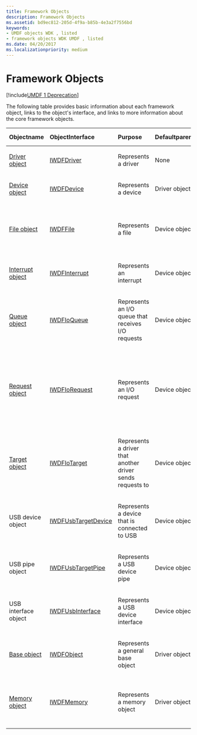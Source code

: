 ```yaml
---
title: Framework Objects
description: Framework Objects
ms.assetid: bd9ec812-205d-4f9a-b85b-4e3a2f7556bd
keywords:
- UMDF objects WDK , listed
- framework objects WDK UMDF , listed
ms.date: 04/20/2017
ms.localizationpriority: medium
---
```


# Framework Objects


[!include[UMDF 1 Deprecation](../includes/umdf-1-deprecation.md)]

The following table provides basic information about each framework object, links to the object's interface, and links to more information about the core framework objects.

<table style="width:100%;">
<colgroup>
<col width="16%" />
<col width="16%" />
<col width="16%" />
<col width="16%" />
<col width="16%" />
<col width="16%" />
</colgroup>
<thead>
<tr class="header">
<th align="left">Objectname</th>
<th align="left">ObjectInterface</th>
<th align="left">Purpose</th>
<th align="left">Defaultparent</th>
<th align="left">Can driver overridedefaultparent?</th>
<th align="left">Can driver own?</th>
</tr>
</thead>
<tbody>
<tr class="odd">
<td align="left"><p><a href="framework-driver-object.md" data-raw-source="[Driver object](framework-driver-object.md)">Driver object</a></p></td>
<td align="left"><p><a href="/windows-hardware/drivers/ddi/wudfddi/nn-wudfddi-iwdfdriver" data-raw-source="[IWDFDriver](/windows-hardware/drivers/ddi/wudfddi/nn-wudfddi-iwdfdriver)">IWDFDriver</a></p></td>
<td align="left"><p>Represents a driver</p></td>
<td align="left"><p>None</p></td>
<td align="left"><p>No</p></td>
<td align="left"><p>No</p></td>
</tr>
<tr class="even">
<td align="left"><p><a href="framework-device-object.md" data-raw-source="[Device object](framework-device-object.md)">Device object</a></p></td>
<td align="left"><p><a href="/windows-hardware/drivers/ddi/wudfddi/nn-wudfddi-iwdfdevice" data-raw-source="[IWDFDevice](/windows-hardware/drivers/ddi/wudfddi/nn-wudfddi-iwdfdevice)">IWDFDevice</a></p></td>
<td align="left"><p>Represents a device</p></td>
<td align="left"><p>Driver object</p></td>
<td align="left"><p>No</p></td>
<td align="left"><p>No</p></td>
</tr>
<tr class="odd">
<td align="left"><p><a href="framework-file-object.md" data-raw-source="[File object](framework-file-object.md)">File object</a></p></td>
<td align="left"><p><a href="/windows-hardware/drivers/ddi/wudfddi/nn-wudfddi-iwdffile" data-raw-source="[IWDFFile](/windows-hardware/drivers/ddi/wudfddi/nn-wudfddi-iwdffile)">IWDFFile</a></p></td>
<td align="left"><p>Represents a file</p></td>
<td align="left"><p>Device object</p></td>
<td align="left"><p>No</p></td>
<td align="left"><p></p>
No, if created by framework;
Yes, if created by driver</td>
</tr>
<tr class="even">
<td align="left"><p><a href="framework-interrupt-object.md" data-raw-source="[Interrupt object](framework-interrupt-object.md)">Interrupt object</a></p></td>
<td align="left"><a href="/windows-hardware/drivers/ddi/wudfddi/nn-wudfddi-iwdfinterrupt" data-raw-source="[IWDFInterrupt](/windows-hardware/drivers/ddi/wudfddi/nn-wudfddi-iwdfinterrupt)">IWDFInterrupt</a></td>
<td align="left"><p>Represents an interrupt</p></td>
<td align="left"><p>Device object</p></td>
<td align="left"><p>No</p></td>
<td align="left"><p>Yes</p></td>
</tr>
<tr class="odd">
<td align="left"><p><a href="framework-i-o-queue-object.md" data-raw-source="[Queue object](framework-i-o-queue-object.md)">Queue object</a></p></td>
<td align="left"><p><a href="/windows-hardware/drivers/ddi/wudfddi/nn-wudfddi-iwdfioqueue" data-raw-source="[IWDFIoQueue](/windows-hardware/drivers/ddi/wudfddi/nn-wudfddi-iwdfioqueue)">IWDFIoQueue</a></p></td>
<td align="left"><p>Represents an I/O queue that receives I/O requests</p></td>
<td align="left"><p>Device object</p></td>
<td align="left"><p>No</p></td>
<td align="left"><p>Yes</p></td>
</tr>
<tr class="even">
<td align="left"><p><a href="framework-i-o-request-object.md" data-raw-source="[Request object](framework-i-o-request-object.md)">Request object</a></p></td>
<td align="left"><p><a href="/windows-hardware/drivers/ddi/wudfddi/nn-wudfddi-iwdfiorequest" data-raw-source="[IWDFIoRequest](/windows-hardware/drivers/ddi/wudfddi/nn-wudfddi-iwdfiorequest)">IWDFIoRequest</a></p></td>
<td align="left"><p>Represents an I/O request</p></td>
<td align="left"><p>Device object</p></td>
<td align="left"><p></p>
No, if created by framework;
Yes, if created by driver</td>
<td align="left"><p></p>
No, if created by framework (for example, redirected requests);
Yes, if created by driver</td>
</tr>
<tr class="odd">
<td align="left"><p><a href="framework-i-o-target-object.md" data-raw-source="[Target object](framework-i-o-target-object.md)">Target object</a></p></td>
<td align="left"><p><a href="/windows-hardware/drivers/ddi/wudfddi/nn-wudfddi-iwdfiotarget" data-raw-source="[IWDFIoTarget](/windows-hardware/drivers/ddi/wudfddi/nn-wudfddi-iwdfiotarget)">IWDFIoTarget</a></p></td>
<td align="left"><p>Represents a driver that another driver sends requests to</p></td>
<td align="left"><p>Device object</p></td>
<td align="left"><p>No</p></td>
<td align="left"><p></p>
No, for the default target;
Yes, for all other targets</td>
</tr>
<tr class="even">
<td align="left"><p>USB device object</p></td>
<td align="left"><p><a href="/windows-hardware/drivers/ddi/wudfusb/nn-wudfusb-iwdfusbtargetdevice" data-raw-source="[IWDFUsbTargetDevice](/windows-hardware/drivers/ddi/wudfusb/nn-wudfusb-iwdfusbtargetdevice)">IWDFUsbTargetDevice</a></p></td>
<td align="left"><p>Represents a device that is connected to USB</p></td>
<td align="left"><p>Device object</p></td>
<td align="left"><p>No</p></td>
<td align="left"><p>Yes (see target object)</p></td>
</tr>
<tr class="odd">
<td align="left"><p>USB pipe object</p></td>
<td align="left"><p><a href="/windows-hardware/drivers/ddi/wudfusb/nn-wudfusb-iwdfusbtargetpipe" data-raw-source="[IWDFUsbTargetPipe](/windows-hardware/drivers/ddi/wudfusb/nn-wudfusb-iwdfusbtargetpipe)">IWDFUsbTargetPipe</a></p></td>
<td align="left"><p>Represents a USB device pipe</p></td>
<td align="left"><p>Device object</p></td>
<td align="left"><p>No</p></td>
<td align="left"><p>Yes (see target object)</p></td>
</tr>
<tr class="even">
<td align="left"><p>USB interface object</p></td>
<td align="left"><p><a href="/windows-hardware/drivers/ddi/wudfusb/nn-wudfusb-iwdfusbinterface" data-raw-source="[IWDFUsbInterface](/windows-hardware/drivers/ddi/wudfusb/nn-wudfusb-iwdfusbinterface)">IWDFUsbInterface</a></p></td>
<td align="left"><p>Represents a USB device interface</p></td>
<td align="left"><p>Device object</p></td>
<td align="left"><p>No</p></td>
<td align="left"><p>Yes (see target object)</p></td>
</tr>
<tr class="odd">
<td align="left"><p><a href="framework-base-object.md" data-raw-source="[Base object](framework-base-object.md)">Base object</a></p></td>
<td align="left"><p><a href="/windows-hardware/drivers/ddi/wudfddi/nn-wudfddi-iwdfobject" data-raw-source="[IWDFObject](/windows-hardware/drivers/ddi/wudfddi/nn-wudfddi-iwdfobject)">IWDFObject</a></p></td>
<td align="left"><p>Represents a general base object</p></td>
<td align="left"><p>Driver object</p></td>
<td align="left"><p>Yes</p></td>
<td align="left"><p>Yes, if created by driver</p></td>
</tr>
<tr class="even">
<td align="left"><p><a href="framework-memory-object.md" data-raw-source="[Memory object](framework-memory-object.md)">Memory object</a></p></td>
<td align="left"><p><a href="/windows-hardware/drivers/ddi/wudfddi/nn-wudfddi-iwdfmemory" data-raw-source="[IWDFMemory](/windows-hardware/drivers/ddi/wudfddi/nn-wudfddi-iwdfmemory)">IWDFMemory</a></p></td>
<td align="left"><p>Represents a memory object</p></td>
<td align="left"><p>Driver object</p></td>
<td align="left"><p>Yes</p></td>
<td align="left"><p></p>
No, if created by framework;
Yes, if created by driver</td>
</tr>
</tbody>
</table>

 

